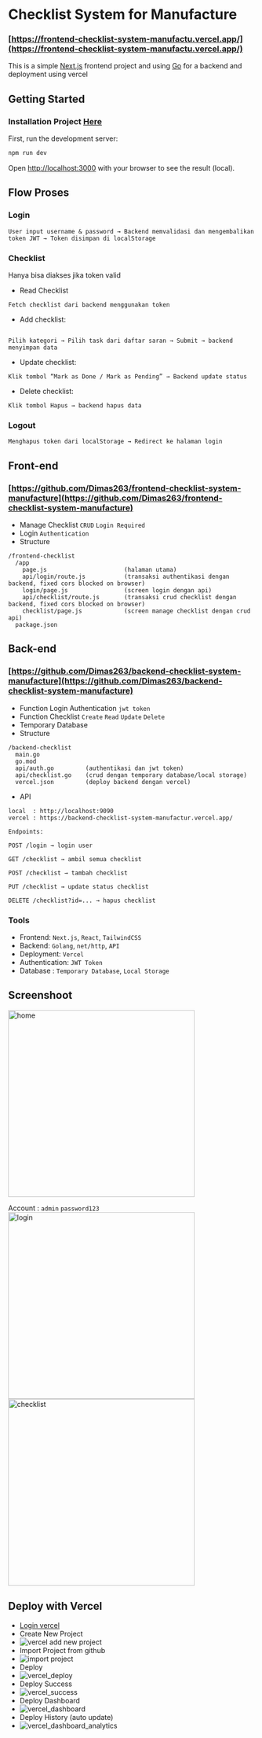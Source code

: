 # Checklist System for Manufacture 
### [https://frontend-checklist-system-manufactu.vercel.app/](https://frontend-checklist-system-manufactu.vercel.app/)
This is a simple [Next.js](https://nextjs.org) frontend project and using [Go](https://go.dev/dl/) for a backend and deployment using vercel

## Getting Started
### Installation Project [Here](/Install.md)
First, run the development server:

```bash
npm run dev
```

Open [http://localhost:3000](http://localhost:3000) with your browser to see the result (local).

## Flow Proses
### Login
```dockerignore
User input username & password → Backend memvalidasi dan mengembalikan token JWT → Token disimpan di localStorage
```
### Checklist
Hanya bisa diakses jika token valid <br>
* Read Checklist
```
Fetch checklist dari backend menggunakan token
```
* Add checklist:
```dockerignore

Pilih kategori → Pilih task dari daftar saran → Submit → backend menyimpan data
```
* Update checklist:
```dockerignore
Klik tombol “Mark as Done / Mark as Pending” → Backend update status
```

* Delete checklist:
```dockerignore
Klik tombol Hapus → backend hapus data
```

### Logout
```dockerignore
Menghapus token dari localStorage → Redirect ke halaman login
```

## Front-end
### [https://github.com/Dimas263/frontend-checklist-system-manufacture](https://github.com/Dimas263/frontend-checklist-system-manufacture)
* Manage Checklist `CRUD` `Login Required`
* Login `Authentication`
* Structure
```dockerignore
/frontend-checklist
  /app
    page.js                      (halaman utama)
    api/login/route.js           (transaksi authentikasi dengan backend, fixed cors blocked on browser)
    login/page.js                (screen login dengan api)
    api/checklist/route.js       (transaksi crud checklist dengan backend, fixed cors blocked on browser)
    checklist/page.js            (screen manage checklist dengan crud api)
  package.json
```
## Back-end
### [https://github.com/Dimas263/backend-checklist-system-manufacture](https://github.com/Dimas263/backend-checklist-system-manufacture)
* Function Login Authentication `jwt token`
* Function Checklist `Create` `Read` `Update` `Delete`
* Temporary Database
* Structure
```dockerignore
/backend-checklist
  main.go
  go.mod
  api/auth.go         (authentikasi dan jwt token)
  api/checklist.go    (crud dengan temporary database/local storage)
  vercel.json         (deploy backend dengan vercel)
```
* API
```dockerignore
local  : http://localhost:9090
vercel : https://backend-checklist-system-manufactur.vercel.app/

Endpoints:

POST /login → login user

GET /checklist → ambil semua checklist

POST /checklist → tambah checklist

PUT /checklist → update status checklist

DELETE /checklist?id=... → hapus checklist
```

### Tools
* Frontend: `Next.js`, `React`, `TailwindCSS`
* Backend: `Golang`, `net/http`, `API`
* Deployment: `Vercel`
* Authentication: `JWT Token`
* Database : `Temporary Database`, `Local Storage`

## Screenshoot
<img src="screenshoot/home.png" alt="home" width="380px" />

Account : `admin` `password123` <br>
<img src="screenshoot/login.png" alt="login" width="380px" />
<br>
<img src="screenshoot/management_checklist.png" alt="checklist" width="380px" />

## Deploy with Vercel
* [Login vercel](https://vercel.com/)
* Create New Project
* <img src="screenshoot/vercel_add_new.png" alt="vercel add new project" />
* Import Project from github
* <img src="screenshoot/import%20project.png" alt="import project" />
* Deploy
* <img src="screenshoot/vercel_deploy.png" alt="vercel_deploy" />
* Deploy Success
* <img src="screenshoot/vercel_success.png" alt="vercel_success" />
* Deploy Dashboard
* <img src="screenshoot/vercel_dashboard.png" alt="vercel_dashboard" />
* Deploy History (auto update)
* <img src="screenshoot/vercel_dashboard_analytics.png" alt="vercel_dashboard_analytics" />